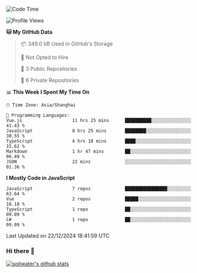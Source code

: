 <!--START_SECTION:waka-->
![Code Time](http://img.shields.io/badge/Code%20Time-4%2C421%20hrs%2033%20mins-blue)

![Profile Views](http://img.shields.io/badge/Profile%20Views-0-blue)

**🐱 My GitHub Data** 

> 📦 349.0 kB Used in GitHub's Storage 
 > 
> 🚫 Not Opted to Hire
 > 
> 📜 3 Public Repositories 
 > 
> 🔑 6 Private Repositories 
 > 
📊 **This Week I Spent My Time On** 

```text
🕑︎ Time Zone: Asia/Shanghai

💬 Programming Languages: 
Vue.js                   11 hrs 25 mins      ██████████░░░░░░░░░░░░░░░   41.43 % 
JavaScript               8 hrs 25 mins       ████████░░░░░░░░░░░░░░░░░   30.55 % 
TypeScript               4 hrs 18 mins       ████░░░░░░░░░░░░░░░░░░░░░   15.62 % 
Markdown                 1 hr 47 mins        ██░░░░░░░░░░░░░░░░░░░░░░░   06.49 % 
JSON                     22 mins             ░░░░░░░░░░░░░░░░░░░░░░░░░   01.36 % 
```

**I Mostly Code in JavaScript** 

```text
JavaScript               7 repos             ████████████████░░░░░░░░░   63.64 % 
Vue                      2 repos             █████░░░░░░░░░░░░░░░░░░░░   18.18 % 
TypeScript               1 repo              ██░░░░░░░░░░░░░░░░░░░░░░░   09.09 % 
C#                       1 repo              ██░░░░░░░░░░░░░░░░░░░░░░░   09.09 % 
```




 Last Updated on 22/12/2024 18:41:59 UTC
<!--END_SECTION:waka-->

### Hi there 👋
[![soitwater's github stats](https://github-readme-stats.vercel.app/api?username=soitwater)](https://github.com/soitwater/github-readme-stats)
